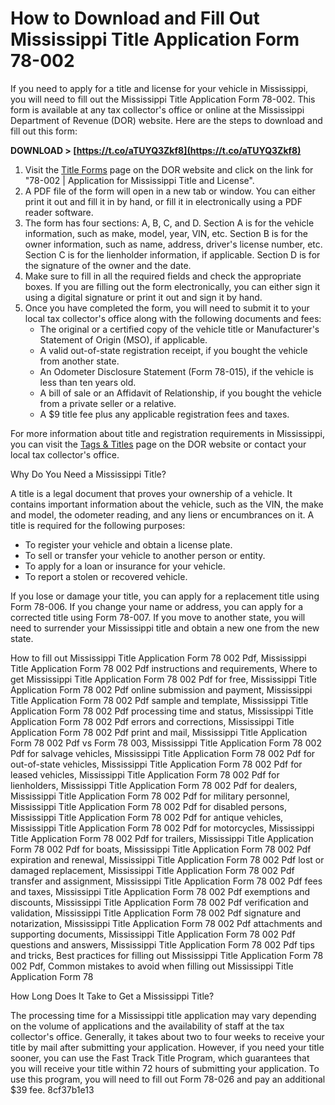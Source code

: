 
 
# How to Download and Fill Out Mississippi Title Application Form 78-002
 
If you need to apply for a title and license for your vehicle in Mississippi, you will need to fill out the Mississippi Title Application Form 78-002. This form is available at any tax collector's office or online at the Mississippi Department of Revenue (DOR) website. Here are the steps to download and fill out this form:
 
**DOWNLOAD > [https://t.co/aTUYQ3Zkf8](https://t.co/aTUYQ3Zkf8)**


 
1. Visit the [Title Forms](https://www.dor.ms.gov/tagstitles/title-forms) page on the DOR website and click on the link for "78-002 | Application for Mississippi Title and License".
2. A PDF file of the form will open in a new tab or window. You can either print it out and fill it in by hand, or fill it in electronically using a PDF reader software.
3. The form has four sections: A, B, C, and D. Section A is for the vehicle information, such as make, model, year, VIN, etc. Section B is for the owner information, such as name, address, driver's license number, etc. Section C is for the lienholder information, if applicable. Section D is for the signature of the owner and the date.
4. Make sure to fill in all the required fields and check the appropriate boxes. If you are filling out the form electronically, you can either sign it using a digital signature or print it out and sign it by hand.
5. Once you have completed the form, you will need to submit it to your local tax collector's office along with the following documents and fees:
    - The original or a certified copy of the vehicle title or Manufacturer's Statement of Origin (MSO), if applicable.
    - A valid out-of-state registration receipt, if you bought the vehicle from another state.
    - An Odometer Disclosure Statement (Form 78-015), if the vehicle is less than ten years old.
    - A bill of sale or an Affidavit of Relationship, if you bought the vehicle from a private seller or a relative.
    - A $9 title fee plus any applicable registration fees and taxes.

For more information about title and registration requirements in Mississippi, you can visit the [Tags & Titles](https://www.dor.ms.gov/tagstitles/Pages/default.aspx) page on the DOR website or contact your local tax collector's office.
  
Why Do You Need a Mississippi Title?
 
A title is a legal document that proves your ownership of a vehicle. It contains important information about the vehicle, such as the VIN, the make and model, the odometer reading, and any liens or encumbrances on it. A title is required for the following purposes:

- To register your vehicle and obtain a license plate.
- To sell or transfer your vehicle to another person or entity.
- To apply for a loan or insurance for your vehicle.
- To report a stolen or recovered vehicle.

If you lose or damage your title, you can apply for a replacement title using Form 78-006. If you change your name or address, you can apply for a corrected title using Form 78-007. If you move to another state, you will need to surrender your Mississippi title and obtain a new one from the new state.
 
How to fill out Mississippi Title Application Form 78 002 Pdf,  Mississippi Title Application Form 78 002 Pdf instructions and requirements,  Where to get Mississippi Title Application Form 78 002 Pdf for free,  Mississippi Title Application Form 78 002 Pdf online submission and payment,  Mississippi Title Application Form 78 002 Pdf sample and template,  Mississippi Title Application Form 78 002 Pdf processing time and status,  Mississippi Title Application Form 78 002 Pdf errors and corrections,  Mississippi Title Application Form 78 002 Pdf print and mail,  Mississippi Title Application Form 78 002 Pdf vs Form 78 003,  Mississippi Title Application Form 78 002 Pdf for salvage vehicles,  Mississippi Title Application Form 78 002 Pdf for out-of-state vehicles,  Mississippi Title Application Form 78 002 Pdf for leased vehicles,  Mississippi Title Application Form 78 002 Pdf for lienholders,  Mississippi Title Application Form 78 002 Pdf for dealers,  Mississippi Title Application Form 78 002 Pdf for military personnel,  Mississippi Title Application Form 78 002 Pdf for disabled persons,  Mississippi Title Application Form 78 002 Pdf for antique vehicles,  Mississippi Title Application Form 78 002 Pdf for motorcycles,  Mississippi Title Application Form 78 002 Pdf for trailers,  Mississippi Title Application Form 78 002 Pdf for boats,  Mississippi Title Application Form 78 002 Pdf expiration and renewal,  Mississippi Title Application Form 78 002 Pdf lost or damaged replacement,  Mississippi Title Application Form 78 002 Pdf transfer and assignment,  Mississippi Title Application Form 78 002 Pdf fees and taxes,  Mississippi Title Application Form 78 002 Pdf exemptions and discounts,  Mississippi Title Application Form 78 002 Pdf verification and validation,  Mississippi Title Application Form 78 002 Pdf signature and notarization,  Mississippi Title Application Form 78 002 Pdf attachments and supporting documents,  Mississippi Title Application Form 78 002 Pdf questions and answers,  Mississippi Title Application Form 78 002 Pdf tips and tricks,  Best practices for filling out Mississippi Title Application Form 78 002 Pdf,  Common mistakes to avoid when filling out Mississippi Title Application Form 78
  
How Long Does It Take to Get a Mississippi Title?
 
The processing time for a Mississippi title application may vary depending on the volume of applications and the availability of staff at the tax collector's office. Generally, it takes about two to four weeks to receive your title by mail after submitting your application. However, if you need your title sooner, you can use the Fast Track Title Program, which guarantees that you will receive your title within 72 hours of submitting your application. To use this program, you will need to fill out Form 78-026 and pay an additional $39 fee.
 8cf37b1e13
 
